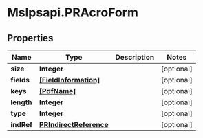 # Mslpsapi.PRAcroForm

## Properties
Name | Type | Description | Notes
------------ | ------------- | ------------- | -------------
**size** | **Integer** |  | [optional] 
**fields** | [**[FieldInformation]**](FieldInformation.md) |  | [optional] 
**keys** | [**[PdfName]**](PdfName.md) |  | [optional] 
**length** | **Integer** |  | [optional] 
**type** | **Integer** |  | [optional] 
**indRef** | [**PRIndirectReference**](PRIndirectReference.md) |  | [optional] 


